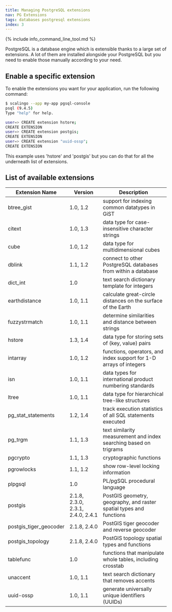 ```yaml
---
title: Managing PostgreSQL extensions
nav: PG Extensions
tags: databases postgresql extensions
index: 3
---
```


{% include info_command_line_tool.md %}

PostgreSQL is a database engine which is extensible thanks to
a large set of extensions. A lot of them are installed alongside
your PostgreSQL but you need to enable those manually according
to your need.

## Enable a specific extension

To enable the extensions you want for your application, run the following command:

```bash
$ scalingo --app my-app pgsql-console
psql (9.4.5)
Type "help" for help.

user=> CREATE extension hstore;
CREATE EXTENSION
user=> CREATE extension postgis;
CREATE EXTENSION
user=> CREATE extension "uuid-ossp";
CREATE EXTENSION
```

This example uses 'hstore' and 'postgis' but you can do that for all the underneath list of
extensions.

## List of available extensions

<table>
	<thead>
		<tr>
			<th>Extension Name</th>
			<th>Version</th>
			<th>Description</th>
		</tr>
	</thead>
	<tbody>
		<tr>
			<td>btree_gist</td>
			<td>1.0, 1.2</td>
			<td>support for indexing common datatypes in GiST</td>
		</tr>
		<tr>
			<td>citext</td>
			<td>1.0, 1.3</td>
			<td>data type for case-insensitive character strings</td>
		</tr>
		<tr>
			<td>cube</td>
			<td>1.0, 1.2</td>
			<td>data type for multidimensional cubes</td>
		</tr>
		<tr>
			<td>dblink</td>
			<td>1.1, 1.2</td>
			<td>connect to other PostgreSQL databases from within a database</td>
		</tr>
		<tr>
			<td>dict_int</td>
			<td>1.0</td>
			<td>text search dictionary template for integers</td>
		</tr>
		<tr>
			<td>earthdistance</td>
			<td>1.0, 1.1</td>
			<td>calculate great-circle distances on the surface of the Earth</td>
		</tr>
		<tr>
			<td>fuzzystrmatch</td>
			<td>1.0, 1.1</td>
			<td>determine similarities and distance between strings</td>
		</tr>
		<tr>
			<td>hstore</td>
			<td>1.3, 1.4</td>
			<td>data type for storing sets of (key, value) pairs</td>
		</tr>
		<tr>
			<td>intarray</td>
			<td>1.0, 1.2</td>
			<td>functions, operators, and index support for 1-D arrays of integers</td>
		</tr>
		<tr>
			<td>isn</td>
			<td>1.0, 1.1</td>
			<td>data types for international product numbering standards</td>
		</tr>
		<tr>
			<td>ltree</td>
			<td>1.0, 1.1</td>
			<td>data type for hierarchical tree-like structures</td>
		</tr>
		<tr>
			<td>pg_stat_statements</td>
			<td>1.2, 1.4</td>
			<td>track execution statistics of all SQL statements executed</td>
		</tr>
		<tr>
			<td>pg_trgm</td>
			<td>1.1, 1.3</td>
			<td>text similarity measurement and index searching based on trigrams</td>
		</tr>
		<tr>
			<td>pgcrypto</td>
			<td>1.1, 1.3</td>
			<td>cryptographic functions</td>
		</tr>
		<tr>
			<td>pgrowlocks</td>
			<td>1.1, 1.2</td>
			<td>show row-level locking information</td>
		</tr>
		<tr>
			<td>plpgsql</td>
			<td>1.0</td>
			<td>PL/pgSQL procedural language</td>
		</tr>
		<tr>
			<td>postgis</td>
			<td>2.1.8, 2.3.0, 2.3.1, 2.4.0, 2.4.1</td>
			<td>PostGIS geometry, geography, and raster spatial types and functions</td>
		</tr>
		<tr>
			<td>postgis_tiger_geocoder</td>
			<td>2.1.8, 2.4.0</td>
			<td>PostGIS tiger geocoder and reverse geocoder</td>
		</tr>
		<tr>
			<td>postgis_topology</td>
			<td>2.1.8, 2.4.0</td>
			<td>PostGIS topology spatial types and functions</td>
		</tr>
		<tr>
			<td>tablefunc</td>
			<td>1.0</td>
			<td>functions that manipulate whole tables, including crosstab</td>
		</tr>
		<tr>
			<td>unaccent</td>
			<td>1.0, 1.1</td>
			<td>text search dictionary that removes accents</td>
		</tr>
		<tr>
			<td>uuid-ossp</td>
			<td>1.0, 1.1</td>
			<td>generate universally unique identifiers (UUIDs)</td>
		</tr>
	</tbody>
</table>
